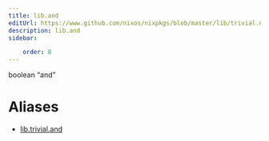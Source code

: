 ```yaml
---
title: lib.and
editUrl: https://www.github.com/nixos/nixpkgs/blob/master/lib/trivial.nix#L121C9
description: lib.and
sidebar:

    order: 8
---
```


boolean “and”


# Aliases

- [lib.trivial.and](reference/lib/trivial/lib-trivial-and)



